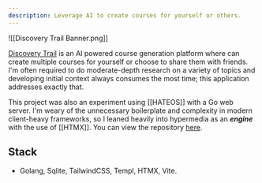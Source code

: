 ```yaml
---
description: Leverage AI to create courses for yourself or others.
---
```

![[Discovery Trail Banner.png]]

<a href="https://discovery-trail.shariqapps.dev" target="_blank">Discovery Trail</a> is an AI powered course generation platform where can create multiple courses for yourself or choose to share them with friends. I'm often required to do moderate-depth research on a variety of topics and developing initial context always consumes the most time; this application addresses exactly that.

This project was also an experiment using [[HATEOS]] with a Go web server. I'm weary of the unnecessary boilerplate and complexity in modern client-heavy frameworks, so I leaned heavily into hypermedia as an ***engine*** with the use of [[HTMX]]. You can view the repository <a href="https://github.com/shariqali-dev/discovery-trail" target="_blank">here</a>.

## Stack
- Golang, Sqlite, TailwindCSS, Templ, HTMX, Vite.
